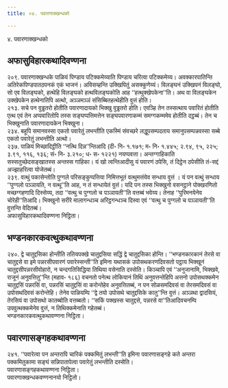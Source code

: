 ```yaml
---
title: ०४. पवारणाक्खन्धको

---
```

४. पवारणाक्खन्धको  


## अफासुविहारकथादिवण्णना

२०९. पवारणाक्खन्धके पाळियं पिण्डाय पटिक्कमेय्याति पिण्डाय चरित्वा पटिक्कमेय्य। अवक्कारपातिन्ति अतिरेकपिण्डपातठपनकं एकं भाजनं। अविसय्हन्ति उक्खिपितुं असक्कुणेय्यं। विलङ्घनं उक्खिपनं विलङ्घो, सो एव विलङ्घको, हत्थेहि विलङ्घको हत्थविलङ्घकोति आह ‘‘हत्थुक्खेपकेना’’ति। अथ वा विलङ्घकेन उक्खेपकेन हत्थेनातिपि अत्थो, अञ्ञमञ्ञं संसिब्बितहत्थेहीति वुत्तं होति।  
२१३. सचे पन वुड्ढतरो होतीति पवारणादायको भिक्खु वुड्ढतरो होति। एवञ्हि तेन तस्सत्थाय पवारितं होतीति एत्थ एवं तेन अप्पवारितोपि तस्स सङ्घप्पत्तिमत्तेन सङ्घपवारणाकम्मं समग्गकम्ममेव होतीति दट्ठब्बं। तेन च भिक्खुनाति पवारणादायकेन भिक्खुना।  
२३४. बहूपि समानवस्सा एकतो पवारेतुं लभन्तीति एकस्मिं संवच्छरे लद्धूपसम्पदताय समानुपसम्पन्नवस्सा सब्बे एकतो पवारेतुं लभन्तीति अत्थो।  
२३७. पाळियं मिच्छादिट्ठीति ‘‘नत्थि दिन्न’’न्तिआदि (दी॰ नि॰ १.१७१; म॰ नि॰ १.४४५; २.९४, ९५, २२५; ३.९१, ११६, १३६; सं॰ नि॰ ३.२१०; ध॰ स॰ १२२१) नयप्पवत्ता। अन्तग्गाहिकाति सस्सतुच्छेदसङ्खातस्स अन्तस्स गाहिका। यं खो त्वन्तिआदीसु यं पवारणं ठपेसि, तं दिट्ठेन ठपेसीति तं-सद्दं अज्झाहरित्वा योजेतब्बं।  
२३९. वत्थुं पकासेन्तोति पुग्गले परिसङ्कुप्पत्तिया निमित्तभूतं वत्थुमत्तंयेव सन्धाय वुत्तं । यं पन वत्थुं सन्धाय ‘‘पुग्गलो पञ्ञायति, न वत्थू’’ति आह, न तं सन्धायेतं वुत्तं। यदि पन तस्स भिक्खुनो वसनट्ठाने पोक्खरणितो मच्छग्गहणादि दिस्सेय्य, तदा ‘‘वत्थु च पुग्गलो च पञ्ञायती’’ति वत्तब्बं भवेय्य। तेनाह ‘‘पुरिमनयेनेव चोरेही’’तिआदि। भिक्खुनो सरीरे मालागन्धञ्च अरिट्ठगन्धञ्च दिस्वा एवं ‘‘वत्थु च पुग्गलो च पञ्ञायती’’ति वुत्तन्ति वेदितब्बं।  
अफासुविहारकथादिवण्णना निट्ठिता।  


## भण्डनकारकवत्थुकथावण्णना

२४०. द्वे चातुद्दसिका होन्तीति ततियपक्खे चातुद्दसिया सद्धिं द्वे चातुद्दसिका होन्ति। ‘‘भण्डनकारकानं तेरसे वा चातुद्दसे वा इमे पन्नरसीपवारणं पवारेस्सन्ती’’ति इमिना यथासकं उपोसथकरणदिवसतो पट्ठाय भिक्खूनं चातुद्दसीपन्नरसीवोहारो, न चन्दगतिसिद्धिया तिथिया वसेनाति दस्सेति। किञ्चापि एवं ‘‘अनुजानामि, भिक्खवे, राजूनं अनुवत्तितु’’न्ति (महाव॰ १८६) वचनतो पनेत्थ लोकियानं तिथिं अनुवत्तन्तेहिपि अत्तनो उपोसथक्कमेन चातुद्दसिं पन्नरसिं वा, पन्नरसिं चातुद्दसिं वा करोन्तेहेव अनुवत्तितब्बं, न पन सोळसमदिवसं वा तेरसमदिवसं वा उपोसथदिवसं करोन्तेहि। तेनेव पाळियम्पि ‘‘द्वे तयो उपोसथे चातुद्दसिके कातु’’न्ति वुत्तं। अञ्ञथा द्वादसियं, तेरसियं वा उपोसथो कातब्बोति वत्तब्बतो। ‘‘सकिं पक्खस्स चातुद्दसे, पन्नरसे वा’’तिआदिवचनम्पि उपवुत्थक्कमेनेव वुत्तं, न तिथिक्कमेनाति गहेतब्बं।  
भण्डनकारकवत्थुकथावण्णना निट्ठिता।  


## पवारणासङ्गहकथावण्णना

२४१. ‘‘पवारेत्वा पन अन्तरापि चारिकं पक्कमितुं लभन्ती’’ति इमिना पवारणासङ्गहे कते अन्तरा पक्कमितुकामा सङ्घं सन्निपातापेत्वा पवारेतुं लभन्तीति दस्सेति।  
पवारणासङ्गहकथावण्णना निट्ठिता।  
पवारणाक्खन्धकवण्णनानयो निट्ठितो।  
